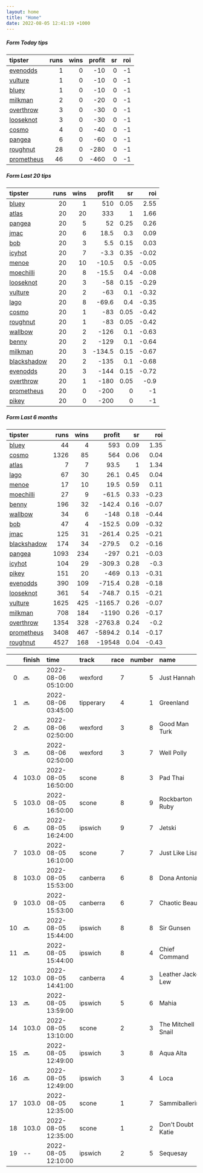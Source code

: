 ```yaml
---   
layout: home  
title: "Home"   
date: 2022-08-05 12:41:19 +1000  
---   
```



##### Form Today tips   

| tipster                                                       |   runs |   wins |   profit |   sr |   roi |
|:--------------------------------------------------------------|-------:|-------:|---------:|-----:|------:|
| [evenodds](https://mrwayneo.github.io/tips/evenodds.html)     |      1 |      0 |      -10 |    0 |    -1 |
| [vulture](https://mrwayneo.github.io/tips/vulture.html)       |      1 |      0 |      -10 |    0 |    -1 |
| [bluey](https://mrwayneo.github.io/tips/bluey.html)           |      1 |      0 |      -10 |    0 |    -1 |
| [milkman](https://mrwayneo.github.io/tips/milkman.html)       |      2 |      0 |      -20 |    0 |    -1 |
| [overthrow](https://mrwayneo.github.io/tips/overthrow.html)   |      3 |      0 |      -30 |    0 |    -1 |
| [looseknot](https://mrwayneo.github.io/tips/looseknot.html)   |      3 |      0 |      -30 |    0 |    -1 |
| [cosmo](https://mrwayneo.github.io/tips/cosmo.html)           |      4 |      0 |      -40 |    0 |    -1 |
| [pangea](https://mrwayneo.github.io/tips/pangea.html)         |      6 |      0 |      -60 |    0 |    -1 |
| [roughnut](https://mrwayneo.github.io/tips/roughnut.html)     |     28 |      0 |     -280 |    0 |    -1 |
| [prometheus](https://mrwayneo.github.io/tips/prometheus.html) |     46 |      0 |     -460 |    0 |    -1 |

##### Form Last 20 tips   

| tipster                                                         |   runs |   wins |   profit |   sr |   roi |
|:----------------------------------------------------------------|-------:|-------:|---------:|-----:|------:|
| [bluey](https://mrwayneo.github.io/tips/bluey.html)             |     20 |      1 |    510   | 0.05 |  2.55 |
| [atlas](https://mrwayneo.github.io/tips/atlas.html)             |     20 |     20 |    333   | 1    |  1.66 |
| [pangea](https://mrwayneo.github.io/tips/pangea.html)           |     20 |      5 |     52   | 0.25 |  0.26 |
| [jmac](https://mrwayneo.github.io/tips/jmac.html)               |     20 |      6 |     18.5 | 0.3  |  0.09 |
| [bob](https://mrwayneo.github.io/tips/bob.html)                 |     20 |      3 |      5.5 | 0.15 |  0.03 |
| [icyhot](https://mrwayneo.github.io/tips/icyhot.html)           |     20 |      7 |     -3.3 | 0.35 | -0.02 |
| [menoe](https://mrwayneo.github.io/tips/menoe.html)             |     20 |     10 |    -10.5 | 0.5  | -0.05 |
| [moechilli](https://mrwayneo.github.io/tips/moechilli.html)     |     20 |      8 |    -15.5 | 0.4  | -0.08 |
| [looseknot](https://mrwayneo.github.io/tips/looseknot.html)     |     20 |      3 |    -58   | 0.15 | -0.29 |
| [vulture](https://mrwayneo.github.io/tips/vulture.html)         |     20 |      2 |    -63   | 0.1  | -0.32 |
| [lago](https://mrwayneo.github.io/tips/lago.html)               |     20 |      8 |    -69.6 | 0.4  | -0.35 |
| [cosmo](https://mrwayneo.github.io/tips/cosmo.html)             |     20 |      1 |    -83   | 0.05 | -0.42 |
| [roughnut](https://mrwayneo.github.io/tips/roughnut.html)       |     20 |      1 |    -83   | 0.05 | -0.42 |
| [wallbow](https://mrwayneo.github.io/tips/wallbow.html)         |     20 |      2 |   -126   | 0.1  | -0.63 |
| [benny](https://mrwayneo.github.io/tips/benny.html)             |     20 |      2 |   -129   | 0.1  | -0.64 |
| [milkman](https://mrwayneo.github.io/tips/milkman.html)         |     20 |      3 |   -134.5 | 0.15 | -0.67 |
| [blackshadow](https://mrwayneo.github.io/tips/blackshadow.html) |     20 |      2 |   -135   | 0.1  | -0.68 |
| [evenodds](https://mrwayneo.github.io/tips/evenodds.html)       |     20 |      3 |   -144   | 0.15 | -0.72 |
| [overthrow](https://mrwayneo.github.io/tips/overthrow.html)     |     20 |      1 |   -180   | 0.05 | -0.9  |
| [prometheus](https://mrwayneo.github.io/tips/prometheus.html)   |     20 |      0 |   -200   | 0    | -1    |
| [pikey](https://mrwayneo.github.io/tips/pikey.html)             |     20 |      0 |   -200   | 0    | -1    |

##### Form Last 6 months   

| tipster                                                         |   runs |   wins |   profit |   sr |   roi |
|:----------------------------------------------------------------|-------:|-------:|---------:|-----:|------:|
| [bluey](https://mrwayneo.github.io/tips/bluey.html)             |     44 |      4 |    593   | 0.09 |  1.35 |
| [cosmo](https://mrwayneo.github.io/tips/cosmo.html)             |   1326 |     85 |    564   | 0.06 |  0.04 |
| [atlas](https://mrwayneo.github.io/tips/atlas.html)             |      7 |      7 |     93.5 | 1    |  1.34 |
| [lago](https://mrwayneo.github.io/tips/lago.html)               |     67 |     30 |     26.1 | 0.45 |  0.04 |
| [menoe](https://mrwayneo.github.io/tips/menoe.html)             |     17 |     10 |     19.5 | 0.59 |  0.11 |
| [moechilli](https://mrwayneo.github.io/tips/moechilli.html)     |     27 |      9 |    -61.5 | 0.33 | -0.23 |
| [benny](https://mrwayneo.github.io/tips/benny.html)             |    196 |     32 |   -142.4 | 0.16 | -0.07 |
| [wallbow](https://mrwayneo.github.io/tips/wallbow.html)         |     34 |      6 |   -148   | 0.18 | -0.44 |
| [bob](https://mrwayneo.github.io/tips/bob.html)                 |     47 |      4 |   -152.5 | 0.09 | -0.32 |
| [jmac](https://mrwayneo.github.io/tips/jmac.html)               |    125 |     31 |   -261.4 | 0.25 | -0.21 |
| [blackshadow](https://mrwayneo.github.io/tips/blackshadow.html) |    174 |     34 |   -279.5 | 0.2  | -0.16 |
| [pangea](https://mrwayneo.github.io/tips/pangea.html)           |   1093 |    234 |   -297   | 0.21 | -0.03 |
| [icyhot](https://mrwayneo.github.io/tips/icyhot.html)           |    104 |     29 |   -309.3 | 0.28 | -0.3  |
| [pikey](https://mrwayneo.github.io/tips/pikey.html)             |    151 |     20 |   -469   | 0.13 | -0.31 |
| [evenodds](https://mrwayneo.github.io/tips/evenodds.html)       |    390 |    109 |   -715.4 | 0.28 | -0.18 |
| [looseknot](https://mrwayneo.github.io/tips/looseknot.html)     |    361 |     54 |   -748.7 | 0.15 | -0.21 |
| [vulture](https://mrwayneo.github.io/tips/vulture.html)         |   1625 |    425 |  -1165.7 | 0.26 | -0.07 |
| [milkman](https://mrwayneo.github.io/tips/milkman.html)         |    708 |    184 |  -1190   | 0.26 | -0.17 |
| [overthrow](https://mrwayneo.github.io/tips/overthrow.html)     |   1354 |    328 |  -2763.8 | 0.24 | -0.2  |
| [prometheus](https://mrwayneo.github.io/tips/prometheus.html)   |   3408 |    467 |  -5894.2 | 0.14 | -0.17 |
| [roughnut](https://mrwayneo.github.io/tips/roughnut.html)       |   4527 |    168 | -19548   | 0.04 | -0.43 |

|    | finish   | time                | track     |   race |   number | name               |   odds | tipster              |
|---:|:---------|:--------------------|:----------|-------:|---------:|:-------------------|-------:|:---------------------|
|  0 | :soon:   | 2022-08-06 05:10:00 | wexford   |      7 |        5 | Just Hannah        |   0    | milkman              |
|  1 | :soon:   | 2022-08-06 03:45:00 | tipperary |      4 |        1 | Greenland          |   0    | vulture              |
|  2 | :soon:   | 2022-08-06 02:50:00 | wexford   |      3 |        8 | Good Man Turk      |   9    | looseknot            |
|  3 | :soon:   | 2022-08-06 02:50:00 | wexford   |      3 |        7 | Well Polly         |   4.8  | looseknot            |
|  4 | 103.0    | 2022-08-05 16:50:00 | scone     |      8 |        3 | Pad Thai           |   6.5  | evenodds,blackshadow |
|  5 | 103.0    | 2022-08-05 16:50:00 | scone     |      8 |        9 | Rockbarton Ruby    |   5    | pangea               |
|  6 | :soon:   | 2022-08-05 16:24:00 | ipswich   |      9 |        7 | Jetski             |   0    | pangea               |
|  7 | 103.0    | 2022-08-05 16:10:00 | scone     |      7 |        7 | Just Like Lisa     |   4.33 | pangea               |
|  8 | 103.0    | 2022-08-05 15:53:00 | canberra  |      6 |        8 | Dona Antonia       |   6    | overthrow            |
|  9 | 103.0    | 2022-08-05 15:53:00 | canberra  |      6 |        7 | Chaotic Beauty     |   0    | overthrow            |
| 10 | :soon:   | 2022-08-05 15:44:00 | ipswich   |      8 |        8 | Sir Gunsen         |   5    | evenodds,overthrow   |
| 11 | :soon:   | 2022-08-05 15:44:00 | ipswich   |      8 |        4 | Chief Command      |  31    | pangea,bluey         |
| 12 | 103.0    | 2022-08-05 14:41:00 | canberra  |      4 |        3 | Leather Jacket Lew |   7    | overthrow            |
| 13 | :soon:   | 2022-08-05 13:59:00 | ipswich   |      5 |        6 | Mahia              |   3.3  | pangea               |
| 14 | 103.0    | 2022-08-05 13:10:00 | scone     |      2 |        3 | The Mitchell Snail |   4.4  | milkman              |
| 15 | :soon:   | 2022-08-05 12:49:00 | ipswich   |      3 |        8 | Aqua Alta          |   2.2  | milkman              |
| 16 | :soon:   | 2022-08-05 12:49:00 | ipswich   |      3 |        4 | Loca               |   4.5  | pangea,looseknot     |
| 17 | 103.0    | 2022-08-05 12:35:00 | scone     |      1 |        7 | Sammiballerina     |   3.3  | milkman              |
| 18 | 103.0    | 2022-08-05 12:35:00 | scone     |      1 |        2 | Don't Doubt Katie  |   3.4  | evenodds,overthrow   |
| 19 | --       | 2022-08-05 12:10:00 | ipswich   |      2 |        5 | Sequesay           |   1.9  | pangea               |